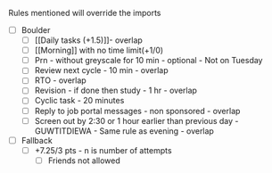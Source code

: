 Rules mentioned will override the imports

- [ ] Boulder
    - [ ] [[Daily tasks (+1.5)]]- overlap
    - [ ] [[Morning]] with no time limit(+1/0)
    - [ ] Prn - without greyscale for 10 min - optional - Not on Tuesday
    - [ ] Review next cycle - 10 min - overlap
    - [ ] RTO - overlap
    - [ ] Revision - if done then study - 1 hr - overlap
    - [ ] Cyclic task - 20 minutes
    - [ ] Reply to job portal messages - non sponsored - overlap
    - [ ] Screen out by 2:30 or 1 hour earlier than previous day - GUWTITDIEWA - Same rule as evening - overlap
- [ ] Fallback
    - [ ] +7.25/3 pts - n is number of attempts
        - [ ] Friends not allowed
